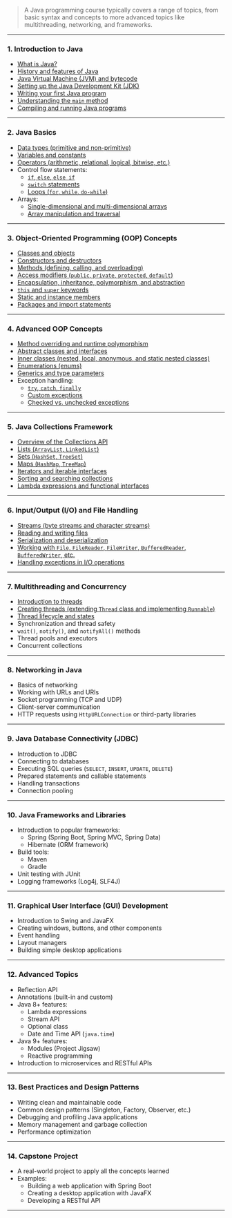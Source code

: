> A Java programming course typically covers a range of topics, from basic syntax and concepts to more advanced topics like multithreading, networking, and frameworks.

---

### **1. Introduction to Java**
- [What is Java?](https://github.com/aw-junaid/Computer-Science/blob/main/Programming%20Fundamentals/Java/Java%20course/What%20is%20Java%3F.md)
- [History and features of Java](https://github.com/aw-junaid/Computer-Science/blob/main/Programming%20Fundamentals/Java/Java%20course/History%20and%20features%20of%20Java.md)
- [Java Virtual Machine (JVM) and bytecode](https://github.com/aw-junaid/Computer-Science/blob/main/Programming%20Fundamentals/Java/Java%20course/Java%20Virtual%20Machine%20(JVM)%20and%20bytecode.md)
- [Setting up the Java Development Kit (JDK)](https://github.com/aw-junaid/Computer-Science/blob/main/Programming%20Fundamentals/Java/Java%20course/Setting%20up%20the%20Java%20Development%20Kit%20(JDK).md)
- [Writing your first Java program](https://github.com/aw-junaid/Computer-Science/blob/main/Programming%20Fundamentals/Java/Java%20course/Writing%20your%20first%20Java%20program.md)
- [Understanding the `main` method](https://github.com/aw-junaid/Computer-Science/blob/main/Programming%20Fundamentals/Java/Java%20course/Understanding%20the%20%60main%60%20method.md)
- [Compiling and running Java programs](https://github.com/aw-junaid/Computer-Science/blob/main/Programming%20Fundamentals/Java/Java%20course/Compiling%20and%20running%20Java%20programs.md)

---

### **2. Java Basics**
- [Data types (primitive and non-primitive)](https://github.com/aw-junaid/Computer-Science/blob/main/Programming%20Fundamentals/Java/Java%20course/Data%20types%20(primitive%20and%20non-primitive).md)
- [Variables and constants](https://github.com/aw-junaid/Computer-Science/blob/main/Programming%20Fundamentals/Java/Java%20course/Variables%20and%20constants.md)
- [Operators (arithmetic, relational, logical, bitwise, etc.)](https://github.com/aw-junaid/Computer-Science/blob/main/Programming%20Fundamentals/Java/Java%20course/Operators%20(arithmetic%2C%20relational%2C%20logical%2C%20bitwise%2C%20etc.).md)
- Control flow statements:
  - [`if`, `else`, `else if`](https://github.com/aw-junaid/Computer-Science/blob/main/Programming%20Fundamentals/Java/Java%20course/%60if%60%2C%20%60else%60%2C%20%60else%20if%60.md)
  - [`switch` statements](https://github.com/aw-junaid/Computer-Science/blob/main/Programming%20Fundamentals/Java/Java%20course/switch%60%20statements.md)
  - [Loops (`for`, `while`, `do-while`)](https://github.com/aw-junaid/Computer-Science/blob/main/Programming%20Fundamentals/Java/Java%20course/Loops%20(%60for%60%2C%20%60while%60%2C%20%60do-while%60).md)
- Arrays:
  - [Single-dimensional and multi-dimensional arrays](https://github.com/aw-junaid/Computer-Science/blob/main/Programming%20Fundamentals/Java/Java%20course/Single-dimensional%20and%20multi-dimensional%20arrays.md)
  - [Array manipulation and traversal](https://github.com/aw-junaid/Computer-Science/blob/main/Programming%20Fundamentals/Java/Java%20course/Array%20manipulation%20and%20traversal.md)
---

### **3. Object-Oriented Programming (OOP) Concepts**
- [Classes and objects](https://github.com/aw-junaid/Computer-Science/blob/main/Programming%20Fundamentals/Java/Java%20course/Classes%20and%20objects.md)
- [Constructors and destructors](https://github.com/aw-junaid/Computer-Science/blob/main/Programming%20Fundamentals/Java/Java%20course/Constructors%20and%20destructors.md)
- [Methods (defining, calling, and overloading)](https://github.com/aw-junaid/Computer-Science/blob/main/Programming%20Fundamentals/Java/Java%20course/Methods%20(defining%2C%20calling%2C%20and%20overloading).md)
- [Access modifiers (`public`, `private`, `protected`, `default`)](https://github.com/aw-junaid/Computer-Science/blob/main/Programming%20Fundamentals/Java/Java%20course/Access%20modifiers%20(%60public%60%2C%20%60private%60%2C%20%60protected%60%2C%20%60default%60).md)
- [Encapsulation, inheritance, polymorphism, and abstraction](https://github.com/aw-junaid/Computer-Science/blob/main/Programming%20Fundamentals/Java/Java%20course/Encapsulation%2C%20inheritance%2C%20polymorphism%2C%20and%20abstraction.md)
- [`this` and `super` keywords](https://github.com/aw-junaid/Computer-Science/blob/main/Programming%20Fundamentals/Java/Java%20course/%60this%60%20and%20%60super%60%20keywords.md)
- [Static and instance members](https://github.com/aw-junaid/Computer-Science/blob/main/Programming%20Fundamentals/Java/Java%20course/Static%20and%20instance%20members.md)
- [Packages and import statements](https://github.com/aw-junaid/Computer-Science/blob/main/Programming%20Fundamentals/Java/Java%20course/Packages%20and%20import%20statements.md)

---

### **4. Advanced OOP Concepts**
- [Method overriding and runtime polymorphism](https://github.com/aw-junaid/Computer-Science/blob/main/Programming%20Fundamentals/Java/Java%20course/Method%20overriding%20and%20runtime%20polymorphism)
- [Abstract classes and interfaces](https://github.com/aw-junaid/Computer-Science/blob/main/Programming%20Fundamentals/Java/Java%20course/Abstract%20classes%20and%20interfaces.md)
- [Inner classes (nested, local, anonymous, and static nested classes)](https://github.com/aw-junaid/Computer-Science/blob/main/Programming%20Fundamentals/Java/Java%20course/Inner%20classes%20(nested%2C%20local%2C%20anonymous%2C%20and%20static%20nested%20classes).md)
- [Enumerations (enums)](https://github.com/aw-junaid/Computer-Science/blob/main/Programming%20Fundamentals/Java/Java%20course/Enumerations%20(enums).md)
- [Generics and type parameters](https://github.com/aw-junaid/Computer-Science/blob/main/Programming%20Fundamentals/Java/Java%20course/Generics%20and%20type%20parameters.md)
- Exception handling:
  - [`try`, `catch`, `finally`](https://github.com/aw-junaid/Computer-Science/blob/main/Programming%20Fundamentals/Java/Java%20course/%60try%60%2C%20%60catch%60%2C%20%60finally%60.md)
  - [Custom exceptions](https://github.com/aw-junaid/Computer-Science/blob/main/Programming%20Fundamentals/Java/Java%20course/Custom%20exceptions.md)
  - [Checked vs. unchecked exceptions](https://github.com/aw-junaid/Computer-Science/blob/main/Programming%20Fundamentals/Java/Java%20course/Checked%20vs.%20unchecked%20exceptions.md)

---

### **5. Java Collections Framework**
- [Overview of the Collections API](https://github.com/aw-junaid/Computer-Science/blob/main/Programming%20Fundamentals/Java/Java%20course/Overview%20of%20the%20Collections%20API.md)
- [Lists (`ArrayList`, `LinkedList`)](https://github.com/aw-junaid/Computer-Science/blob/main/Programming%20Fundamentals/Java/Java%20course/Lists%20(%60ArrayList%60%2C%20%60LinkedList%60).md)
- [Sets (`HashSet`, `TreeSet`)](https://github.com/aw-junaid/Computer-Science/blob/main/Programming%20Fundamentals/Java/Java%20course/Sets%20(%60HashSet%60%2C%20%60TreeSet%60).md)
- [Maps (`HashMap`, `TreeMap`)](https://github.com/aw-junaid/Computer-Science/blob/main/Programming%20Fundamentals/Java/Java%20course/Maps%20(%60HashMap%60%2C%20%60TreeMap%60).md)
- [Iterators and iterable interfaces](https://github.com/aw-junaid/Computer-Science/blob/main/Programming%20Fundamentals/Java/Java%20course/Iterators%20and%20iterable%20interfaces.md)
- [Sorting and searching collections](https://github.com/aw-junaid/Computer-Science/blob/main/Programming%20Fundamentals/Java/Java%20course/Sorting%20and%20searching%20collections.md)
- [Lambda expressions and functional interfaces](https://github.com/aw-junaid/Computer-Science/blob/main/Programming%20Fundamentals/Java/Java%20course/Lambda%20expressions%20and%20functional%20interfaces.md)

---

### **6. Input/Output (I/O) and File Handling**
- [Streams (byte streams and character streams)](https://github.com/aw-junaid/Computer-Science/blob/main/Programming%20Fundamentals/Java/Java%20course/Streams%20(byte%20streams%20and%20character%20streams).md)
- [Reading and writing files](https://github.com/aw-junaid/Computer-Science/blob/main/Programming%20Fundamentals/Java/Java%20course/Reading%20and%20writing%20files.md)
- [Serialization and deserialization](https://github.com/aw-junaid/Computer-Science/blob/main/Programming%20Fundamentals/Java/Java%20course/Serialization%20and%20deserialization.md)
- [Working with `File`, `FileReader`, `FileWriter`, `BufferedReader`, `BufferedWriter`, etc.](https://github.com/aw-junaid/Computer-Science/blob/main/Programming%20Fundamentals/Java/Java%20course/Working%20with%20%60File%60%2C%20%60FileReader%60%2C%20%60FileWriter%60%2C%20%60BufferedReader%60%2C%20%60BufferedWriter%60%2C%20etc.md)
- [Handling exceptions in I/O operations](https://github.com/aw-junaid/Computer-Science/blob/main/Programming%20Fundamentals/Java/Java%20course/Handling%20exceptions%20in%20IO%20operations.md)

---

### **7. Multithreading and Concurrency**
- [Introduction to threads](https://github.com/aw-junaid/Computer-Science/blob/main/Programming%20Fundamentals/Java/Java%20course/Introduction%20to%20threads.md)
- [Creating threads (extending `Thread` class and implementing `Runnable`)](https://github.com/aw-junaid/Computer-Science/blob/main/Programming%20Fundamentals/Java/Java%20course/Creating%20threads%20(extending%20%60Thread%60%20class%20and%20implementing%20%60Runnable%60).md)
- [Thread lifecycle and states](https://github.com/aw-junaid/Computer-Science/blob/main/Programming%20Fundamentals/Java/Java%20course/Thread%20lifecycle%20and%20states.md)
- Synchronization and thread safety
- `wait()`, `notify()`, and `notifyAll()` methods
- Thread pools and executors
- Concurrent collections

---

### **8. Networking in Java**
- Basics of networking
- Working with URLs and URIs
- Socket programming (TCP and UDP)
- Client-server communication
- HTTP requests using `HttpURLConnection` or third-party libraries

---

### **9. Java Database Connectivity (JDBC)**
- Introduction to JDBC
- Connecting to databases
- Executing SQL queries (`SELECT`, `INSERT`, `UPDATE`, `DELETE`)
- Prepared statements and callable statements
- Handling transactions
- Connection pooling

---

### **10. Java Frameworks and Libraries**
- Introduction to popular frameworks:
  - Spring (Spring Boot, Spring MVC, Spring Data)
  - Hibernate (ORM framework)
- Build tools:
  - Maven
  - Gradle
- Unit testing with JUnit
- Logging frameworks (Log4j, SLF4J)

---

### **11. Graphical User Interface (GUI) Development**
- Introduction to Swing and JavaFX
- Creating windows, buttons, and other components
- Event handling
- Layout managers
- Building simple desktop applications

---

### **12. Advanced Topics**
- Reflection API
- Annotations (built-in and custom)
- Java 8+ features:
  - Lambda expressions
  - Stream API
  - Optional class
  - Date and Time API (`java.time`)
- Java 9+ features:
  - Modules (Project Jigsaw)
  - Reactive programming
- Introduction to microservices and RESTful APIs

---

### **13. Best Practices and Design Patterns**
- Writing clean and maintainable code
- Common design patterns (Singleton, Factory, Observer, etc.)
- Debugging and profiling Java applications
- Memory management and garbage collection
- Performance optimization

---

### **14. Capstone Project**
- A real-world project to apply all the concepts learned
- Examples:
  - Building a web application with Spring Boot
  - Creating a desktop application with JavaFX
  - Developing a RESTful API

---

